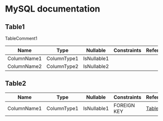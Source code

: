 # MySQL documentation

## Table1

TableComment1

| Name | Type | Nullable | Constraints | Referenced | Default | Extra | Comment |
| ---- | ---- | ---- | ---- | ---- | ---- | ---- | ---- |
| ColumnName1 | ColumnType1 | IsNullable1 |  |  | ColumnDefault1 | Extra1 | ColumnComment1 |
| ColumnName2 | ColumnType2 | IsNullable2 |  |  | ColumnDefault2 | Extra2 |  |

## Table2

| Name | Type | Nullable | Constraints | Referenced | Default | Extra | Comment |
| ---- | ---- | ---- | ---- | ---- | ---- | ---- | ---- |
| ColumnName1 | ColumnType1 | IsNullable1 | FOREIGN KEY | [Table1](#Table1) | ColumnDefault1 | Extra1 |  |
